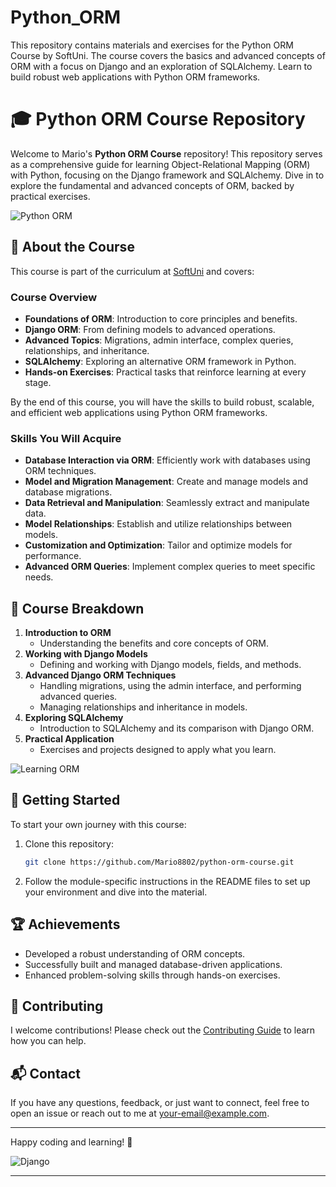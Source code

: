 # Python_ORM
This repository contains materials and exercises for the Python ORM Course by SoftUni. The course covers the basics and advanced concepts of ORM with a focus on Django and an exploration of SQLAlchemy. Learn to build robust web applications with Python ORM frameworks.

# 🎓 Python ORM Course Repository

Welcome to Mario's **Python ORM Course** repository! This repository serves as a comprehensive guide for learning Object-Relational Mapping (ORM) with Python, focusing on the Django framework and SQLAlchemy. Dive in to explore the fundamental and advanced concepts of ORM, backed by practical exercises.

![Python ORM](https://miro.medium.com/max/700/1*Hc3g5HLdjlB1gAYz3ir3gw.png)

## 📖 About the Course

This course is part of the curriculum at [SoftUni](https://softuni.bg/trainings/4547/python-orm-june-2024#lesson-71204) and covers:

### Course Overview

- **Foundations of ORM**: Introduction to core principles and benefits.
- **Django ORM**: From defining models to advanced operations.
- **Advanced Topics**: Migrations, admin interface, complex queries, relationships, and inheritance.
- **SQLAlchemy**: Exploring an alternative ORM framework in Python.
- **Hands-on Exercises**: Practical tasks that reinforce learning at every stage.

By the end of this course, you will have the skills to build robust, scalable, and efficient web applications using Python ORM frameworks.

### Skills You Will Acquire
- **Database Interaction via ORM**: Efficiently work with databases using ORM techniques.
- **Model and Migration Management**: Create and manage models and database migrations.
- **Data Retrieval and Manipulation**: Seamlessly extract and manipulate data.
- **Model Relationships**: Establish and utilize relationships between models.
- **Customization and Optimization**: Tailor and optimize models for performance.
- **Advanced ORM Queries**: Implement complex queries to meet specific needs.

## 📂 Course Breakdown

1. **Introduction to ORM**
    - Understanding the benefits and core concepts of ORM.
2. **Working with Django Models**
    - Defining and working with Django models, fields, and methods.
3. **Advanced Django ORM Techniques**
    - Handling migrations, using the admin interface, and performing advanced queries.
    - Managing relationships and inheritance in models.
4. **Exploring SQLAlchemy**
    - Introduction to SQLAlchemy and its comparison with Django ORM.
5. **Practical Application**
    - Exercises and projects designed to apply what you learn.

![Learning ORM](https://djangocentral.com/static/django_orm_model_inheritance-90496fd5d2df21d45f48a123b3a4ddc4.png)

## 🚀 Getting Started

To start your own journey with this course:

1. Clone this repository:
    ```bash
    git clone https://github.com/Mario8802/python-orm-course.git
    ```
2. Follow the module-specific instructions in the README files to set up your environment and dive into the material.

## 🏆 Achievements

- Developed a robust understanding of ORM concepts.
- Successfully built and managed database-driven applications.
- Enhanced problem-solving skills through hands-on exercises.

## 🤝 Contributing

I welcome contributions! Please check out the [Contributing Guide](CONTRIBUTING.md) to learn how you can help.

## 📬 Contact

If you have any questions, feedback, or just want to connect, feel free to open an issue or reach out to me at [your-email@example.com](mailto:your-email@example.com).

---

Happy coding and learning! 🎉

![Django](https://miro.medium.com/max/700/1*D6o6mPAFSk3hAPZpKuKw4g.png)

---


 
